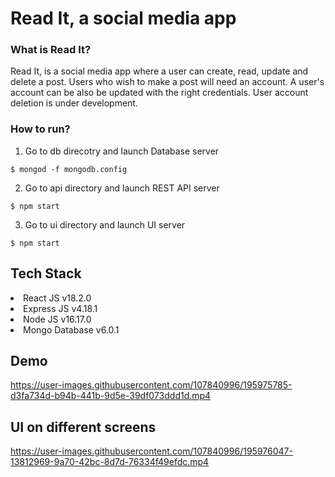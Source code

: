 <h1>Read It, a social media app</h1>

<h3>What is Read It?</h3>

Read It, is a social media app where a user can create, read, update and delete a post. Users who wish to make a post will need an account. A user's account can be also be updated with the right credentials. User account deletion is under development.

<h3>How to run?</h3>

1. Go to db direcotry and launch Database server

```
$ mongod -f mongodb.config
```

2. Go to api directory and launch REST API server

```
$ npm start
```

3. Go to ui directory and launch UI server

```
$ npm start
```

<h2>Tech Stack</h2>

<li>React JS v18.2.0</li>
<li>Express JS v4.18.1</li>
<li>Node JS v16.17.0</li>
<li>Mongo Database v6.0.1</li>

<h2>Demo</h2>

https://user-images.githubusercontent.com/107840996/195975785-d3fa734d-b94b-441b-9d5e-39df073ddd1d.mp4

<h2>UI on different screens</h2>

https://user-images.githubusercontent.com/107840996/195976047-13812969-9a70-42bc-8d7d-76334f49efdc.mp4
